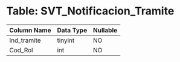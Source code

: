 # Table: SVT_Notificacion_Tramite

| Column Name | Data Type | Nullable |
|-------------|-----------|----------|
| Ind_tramite | tinyint | NO |
| Cod_Rol | int | NO |
